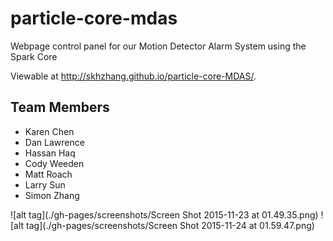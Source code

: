 # particle-core-mdas
Webpage control panel for our Motion Detector Alarm System using the Spark Core

Viewable at http://skhzhang.github.io/particle-core-MDAS/.

## Team Members
* Karen Chen
* Dan Lawrence
* Hassan Haq
* Cody Weeden
* Matt Roach
* Larry Sun
* Simon Zhang

![alt tag](./gh-pages/screenshots/Screen Shot 2015-11-23 at 01.49.35.png)
![alt tag](./gh-pages/screenshots/Screen Shot 2015-11-24 at 01.59.47.png)